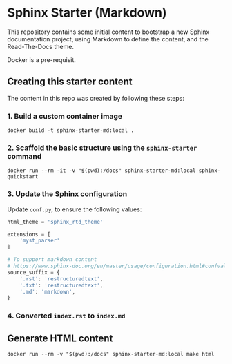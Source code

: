 # Sphinx Starter (Markdown)

This repository contains some initial content to bootstrap a new Sphinx documentation project, using Markdown to define the content, and the Read-The-Docs theme.

Docker is a pre-requisit.

## Creating this starter content

The content in this repo was created by following these steps:

### 1. Build a custom container image

```shell
docker build -t sphinx-starter-md:local .
```

### 2. Scaffold the basic structure using the `sphinx-starter` command

```shell
docker run --rm -it -v "$(pwd):/docs" sphinx-starter-md:local sphinx-quickstart
```

### 3. Update the Sphinx configuration

Update `conf.py`, to ensure the following values:

```python
html_theme = 'sphinx_rtd_theme'

extensions = [
    'myst_parser'
]

# To support markdown content
# https://www.sphinx-doc.org/en/master/usage/configuration.html#confval-source_suffix
source_suffix = {
    '.rst': 'restructuredtext',
    '.txt': 'restructuredtext',
    '.md': 'markdown',
}
```

### 4. Converted `index.rst` to `index.md`

## Generate HTML content

```shell
docker run --rm -v "$(pwd):/docs" sphinx-starter-md:local make html
```